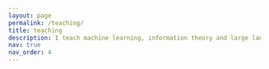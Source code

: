 ```yaml
---
layout: page
permalink: /teaching/
title: teaching
description: I teach machine learning, information theory and large language models at UW. Please stay tuned for more information! 
nav: true 
nav_order: 4
---
```

 
